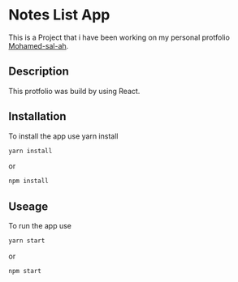 # Notes List App

This is a Project that i have been working on my personal protfolio [Mohamed-sal-ah](https://mohamed-sal-ah.github.io/Portfolio/).

## Description

This protfolio was build by using React.

## Installation

To install the app use yarn install

```bash
yarn install
```

or

```bash
npm install
```

## Useage

To run the app use

```bash
yarn start
```

or

```bash
npm start
```
